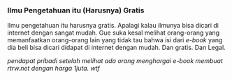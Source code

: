 ### Ilmu Pengetahuan itu (Harusnya) Gratis

Ilmu pengetahuan itu harusnya gratis. Apalagi kalau ilmunya bisa dicari di internet dengan sangat mudah. Gue suka kesal melihat orang-orang yang memanfaatkan orang-orang lain yang tidak tau bahwa isi dari _e-book_ yang dia beli bisa dicari didapat di internet dengan mudah. Dan gratis. Dan Legal.

_pendapat pribadi setelah melihat ada orang menghargai e-book membuat rtrw.net dengan harga 1juta. wtf_

<!-- {"time": "2008-06-02 18:43:03", "title": "Ilmu Pengetahuan itu (Harusnya) Gratis"} -->

